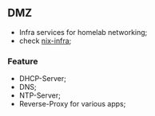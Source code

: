 ## DMZ

- Infra services for homelab networking;
- check [nix-infra](https://github.com/soulwhisper/nix-config/tree/main/hosts/nix-infra);

### Feature

- DHCP-Server;
- DNS;
- NTP-Server;
- Reverse-Proxy for various apps;
